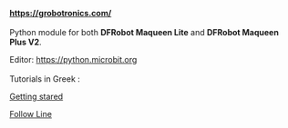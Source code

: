 **https://grobotronics.com/**
<br> <br>
Python module for both **DFRobot Maqueen Lite** and **DFRobot Maqueen Plus V2**.

Editor: https://python.microbit.org
<br> <br>
Tutorials in Greek :

[Getting stared](https://blog.grobotronics.com/?p=3251)

[Follow Line](https://blog.grobotronics.com/?p=3327)

